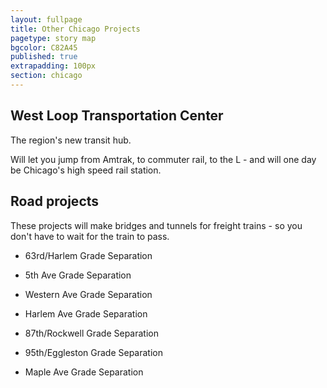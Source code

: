 ```yaml
---
layout: fullpage
title: Other Chicago Projects
pagetype: story map
bgcolor: C82A45
published: true
extrapadding: 100px
section: chicago
---
```


## West Loop Transportation Center

The region's new transit hub.

Will let you jump from Amtrak, to commuter rail, to the L - and will one day be Chicago's high speed rail station.


## Road projects

These projects will make bridges and tunnels for freight trains - so you don't have to wait for the train to pass.

* 63rd/Harlem Grade Separation

* 5th Ave Grade Separation

* Western Ave Grade Separation

* Harlem Ave Grade Separation

* 87th/Rockwell Grade Separation

* 95th/Eggleston Grade Separation

* Maple Ave Grade Separation

